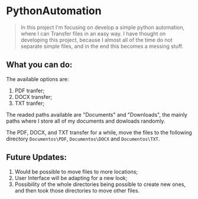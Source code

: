 # PythonAutomation
> In this project I'm focusing on develop a simple python automation, where I can
> Transfer files in an easy way. I have thought on developing this project, because I almost all of the
> time do not separate simple files, and in the end this becomes a messing stuff.

## What you can do:
The available options are:
1. PDF tranfer;
2. DOCX transfer;
3. TXT tranfer;

The readed paths available are "Documents" and "Downloads", the mainly paths where I store all of my documents and dowloads randomly.

The PDF, DOCX, and TXT transfer for a while, move the files to the following directory `Documentos\PDF`, `Documentos\DOCX` and `Documentos\TXT`.

## Future Updates:
1. Would be possible to move files to more locations;
2. User Interface will be adapting for a new look;
3. Possibility of the whole directories being possible to create new ones, and then took those directories to move other files.
